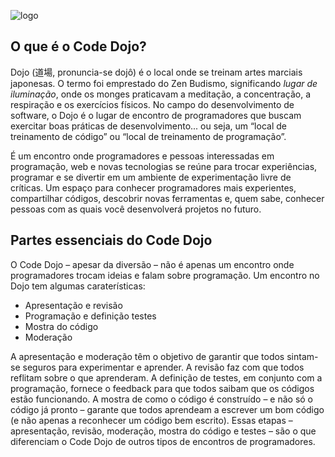 ![logo](https://github.com/viridiano/code-dojo/blob/master/images/code-dojo_logo.png)
## O que é o Code Dojo?

Dojo (道場, pronuncia-se dojô) é o local onde se treinam artes marciais japonesas. O termo foi emprestado do Zen Budismo, significando *lugar de iluminação*, onde os monges praticavam a meditação, a concentração, a respiração e os exercícios físicos. No campo do desenvolvimento de software, o Dojo é o lugar de encontro de programadores que buscam exercitar boas práticas de desenvolvimento... ou seja, um “local de treinamento de código” ou “local de treinamento de programação”.

É um encontro onde programadores e pessoas interessadas em programação, web e novas tecnologias se reúne para trocar experiências, programar e se divertir em um ambiente de experimentação livre de críticas. Um espaço para conhecer programadores mais experientes, compartilhar códigos, descobrir novas ferramentas e, quem sabe, conhecer pessoas com as quais você desenvolverá projetos no futuro.

## Partes essenciais do Code Dojo

O Code Dojo – apesar da diversão – não é apenas um encontro onde programadores trocam ideias e falam sobre programação. Um encontro no Dojo tem algumas caraterísticas:

- Apresentação e revisão
- Programação e definição testes
- Mostra do código
- Moderação

A apresentação e moderação têm o objetivo de garantir que todos sintam-se seguros para experimentar e aprender. A revisão faz com que todos reflitam sobre o que aprenderam. A definição de testes, em conjunto com a programação, fornece o feedback para que todos saibam que os códigos estão funcionando. A mostra de como o código é construído – e não só o código já pronto – garante que todos aprendeam a escrever um bom código (e não apenas a reconhecer um código bem escrito). Essas etapas – apresentação, revisão, moderação, mostra do código e testes – são o que diferenciam o Code Dojo de outros tipos de encontros de programadores.
